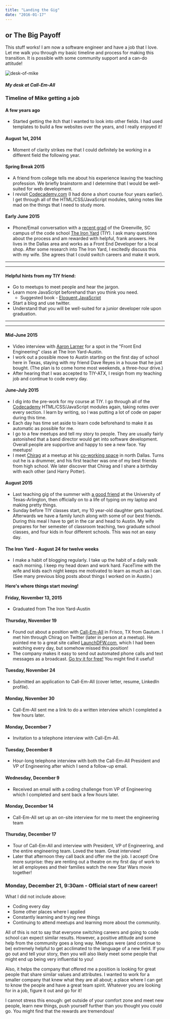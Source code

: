 ```yaml
---
title: "Landing the Gig"
date: "2016-01-17"
---
```


## or The Big Payoff

This stuff works! I am now a software engineer and have a job that I love. Let me walk you through my basic timeline and process for making this transition. It is possible with some community support and a can-do attitude!

![desk-of-mike](http://res.cloudinary.com/drumsensei/image/upload/v1515865003/desk-of-mike_vzb8bl.jpg)

##### My desk at Call-Em-All

### Timeline of Mike getting a job

#### A few years ago
- Started getting the itch that I wanted to look into other fields. I had used templates to build a few websites over the years, and I really enjoyed it!

#### August 1st, 2014
- Moment of clarity strikes me that I could definitely be working in a different field the following year.

#### Spring Break 2015
- A friend from college tells me about his experience leaving the teaching profession. We briefly brainstorm and I determine that I would be well-suited for web development.
- I revisit [Codecademy.com](https://www.codecademy.com/learn) (I had done a short course four years earlier). I get through all of the HTML/CSS/JavaScript modules, taking notes like mad on the things that I need to study more.

#### Early June 2015
- Phone/Email conversation with a [recent grad](http://www.colorturtle.com/) of the Greenville, SC campus of the code school [The Iron Yard](https://www.theironyard.com/) (TIY). I ask many questions about the process and am rewarded with helpful, frank answers. He lives in the Dallas area and works as a Front End Developer for a local shop. After some research into The Iron Yard, I excitedly discuss this with my wife. She agrees that I could switch careers and make it work.

---
---

#### Helpful hints from my TIY friend:

- Go to meetups to meet people and hear the jargon.
- Learn more JavaScript beforehand than you think you need.
  - Suggested book - [Eloquent JavaScript](http://eloquentjavascript.net/index.html)
- Start a blog and use twitter.
- Understand that you will be well-suited for a junior developer role upon graduation.

---
---

#### Mid-June 2015
- Video interview with [Aaron Larner](https://twitter.com/alarner) for a spot in the "Front End Engineering" class at The Iron Yard-Austin.
- I work out a possible move to Austin starting on the first day of school here in Texas, staying with my friend Dave Reyes in a house that he just bought. (The plan is to come home most weekends, a three-hour drive.)
- After hearing that I was accepted to TIY-ATX, I resign from my teaching job and continue to code every day.

#### June-July 2015
- I dig into the pre-work for my course at TIY. I go through all of the [Codecademy](https://www.codecademy.com/learn) HTML/CSS/JavaScript modules again, taking notes over every section. I learn by writing, so I was putting a lot of code on paper during this time.
- Each day has time set aside to learn code beforehand to make it as automatic as possible for me.
- I go to a few meetups and tell my story to people. They are usually fairly astonished that a band director would get into software development. Overall people are supportive and happy to see a new face. Yay meetups!
- I meet [Chirag](https://twitter.com/ChicagoGupta) at a meetup at his [co-working space](http://www.noddfw.com/) in north Dallas. Turns out he is a drummer, and his first teacher was one of my best friends from high school. We later discover that Chirag and I share a birthday with each other (and Harry Potter).

#### August 2015
- Last teaching gig of the summer with [a good friend](https://twitter.com/aeldridgeperc) at the University of Texas-Arlington, then officially on to a life of typing on my laptop and making pretty things.
- Sunday before TIY classes start, my 10 year-old daughter gets baptized. Afterwards we have a family lunch along with some of our best friends. During this meal I have to get in the car and head to Austin. My wife prepares for her semester of classroom teaching, two graduate school classes, and four kids in four different schools. This was not an easy day.

#### The Iron Yard - August 24 for twelve weeks
- I make a habit of blogging regularly. I take up the habit of a daily walk each morning. I keep my head down and work hard. FaceTime with the wife and kids each night keeps me motivated to learn as much as I can. (See many previous blog posts about things I worked on in Austin.)

**Here's where things start moving!**

#### Friday, November 13, 2015
- Graduated from The Iron Yard-Austin

#### Thursday, November 19
- Found out about a position with [Call-Em-All](https://www.call-em-all.com/) in Frisco, TX from Gautum. I met him through Chirag on Twitter (later in person at a meetup). He pointed me to a great site called [LaunchDFW.com](http://launchdfw.com/), which I had been watching every day, but somehow missed this position!
- The company makes it easy to send out automated phone calls and text messages as a broadcast. [Go try it for free!](https://www.call-em-all.com/freetrial) You might find it useful!

#### Tuesday, November 24
- Submitted an application to Call-Em-All (cover letter, resume, LinkedIn profile).

#### Monday, November 30
- Call-Em-All sent me a link to do a written interview which I completed a few hours later.

#### Monday, December 7
- Invitation to a telephone interview with Call-Em-All.

#### Tuesday, December 8
- Hour-long telephone interview with both the Call-Em-All President and VP of Engineering after which I send a follow-up email.

#### Wednesday, December 9
- Received an email with a coding challenge from VP of Engineering which I completed and sent back a few hours later.

#### Monday, December 14
- Call-Em-All set up an on-site interview for me to meet the engineering team

#### Thursday, December 17
- Tour of Call-Em-All and interview with President, VP of Engineering, and the entire engineering team. Loved the team. Great interview!
- Later that afternoon they call back and offer me the job. I accept! One more surprise: they are renting out a theatre on my first day of work to let all employees and their families watch the new Star Wars movie together!

### Monday, December 21, 9:30am - Official start of new career!

What I did not include above:
- Coding every day
- Some other places where I applied
- Constantly learning and trying new things
- Continuing to attend meetups and learning more about the community.

All of this is not to say that everyone switching careers and going to code school can expect similar results. However, a positive attitude and some help from the community goes a long way. Meetups were (and continue to be) extremely helpful to get acclimated to the language of a new field. If you go out and tell your story, then you will also likely meet some people that might end up being very influential to you!

Also, it helps the company that offered me a position is looking for great people that share similar values and attributes. I wanted to work for a smaller company that knew what they are all about; a place where I can get to know the people and have a great team spirit. Whatever you are looking for in a job, figure it out and go for it!

I cannot stress this enough: get outside of your comfort zone and meet new people, learn new things, push yourself further than you thought you could go. You might find that the rewards are tremendous!
